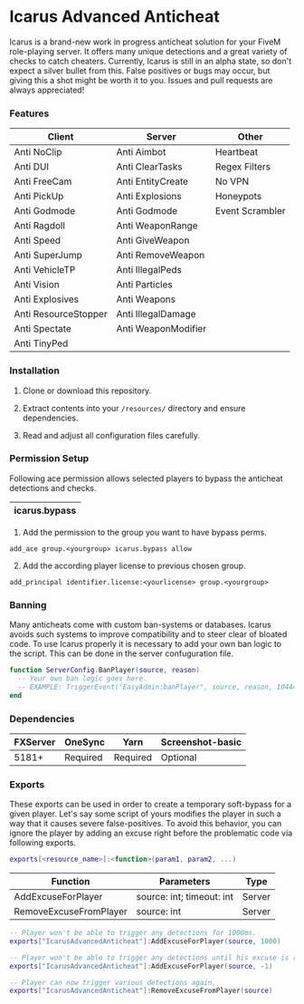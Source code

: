 # Icarus Advanced Anticheat
Icarus is a brand-new work in progress anticheat solution for your FiveM role-playing server. It offers many unique detections and a great variety of checks to catch cheaters. Currently, Icarus is still in an alpha state, so don't expect a silver bullet from this. False positives or bugs may occur, but giving this a shot might be worth it to you. Issues and pull requests are always appreciated!

### Features
| Client | Server | Other |
|--------|--------|---------|
| Anti NoClip | Anti Aimbot | Heartbeat |
| Anti DUI | Anti ClearTasks | Regex Filters |
| Anti FreeCam | Anti EntityCreate | No VPN |
| Anti PickUp | Anti Explosions | Honeypots |
| Anti Godmode | Anti Godmode | Event Scrambler |
| Anti Ragdoll | Anti WeaponRange |  |
| Anti Speed | Anti GiveWeapon |  |
| Anti SuperJump | Anti RemoveWeapon |  |
| Anti VehicleTP | Anti IllegalPeds |  |
| Anti Vision | Anti Particles |  |
| Anti Explosives | Anti Weapons |  |
| Anti ResourceStopper | Anti IllegalDamage |  |
| Anti Spectate | Anti WeaponModifier |  |
| Anti TinyPed |  |  |

### Installation
1. Clone or download this repository.

2. Extract contents into your `/resources/` directory and ensure dependencies.

3. Read and adjust all configuration files carefully. 

### Permission Setup
Following ace permission allows selected players to bypass the anticheat detections and checks.

| icarus.bypass |
|---------------|

1. Add the permission to the group you want to have bypass perms.

``` add_ace group.<yourgroup> icarus.bypass allow  ```

2. Add the according player license to previous chosen group.

``` add_principal identifier.license:<yourlicense> group.<yourgroup>  ```

### Banning
Many anticheats come with custom ban-systems or databases. Icarus avoids such systems to improve compatibility and to steer clear of bloated code. To use Icarus properly it is necessary to add your own ban logic to the script. This can be done in the server confuguration file.

```lua 
function ServerConfig.BanPlayer(source, reason)
  -- Your own ban logic goes here.
  -- EXAMPLE: TriggerEvent("EasyAdmin:banPlayer", source, reason, 1044463300)
end
```

### Dependencies
| FXServer | OneSync | Yarn | Screenshot-basic |
|---------|----------|------|------------------|
| 5181+ | Required | Required | Optional |

### Exports
These exports can be used in order to create a temporary soft-bypass for a given player. Let's say some script of yours modifies the player in such a way that it causes severe false-positives. To avoid this behavior, you can ignore the player by adding an excuse right before the problematic code via following exports.
```lua 
exports[<resource_name>]:<function>(param1, param2, ...)
```
| Function | Parameters | Type |
|---------|----------|------------------|
| AddExcuseForPlayer | source: int; timeout: int | Server |
| RemoveExcuseFromPlayer | source: int | Server |
```lua
-- Player won't be able to trigger any detections for 1000ms.
exports["IcarusAdvancedAnticheat"]:AddExcuseForPlayer(source, 1000)

-- Player won't be able to trigger any detections until his excuse is removed.
exports["IcarusAdvancedAnticheat"]:AddExcuseForPlayer(source, -1)

-- Player can now trigger various detections again.
exports["IcarusAdvancedAnticheat"]:RemoveExcuseFromPlayer(source)
```
